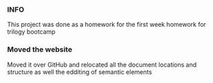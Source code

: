 ### INFO

This project was done as a homework for the first week homework for trilogy bootcamp


### Moved the website

Moved it over GitHub and relocated all the document locations and structure as well the edditing of semantic elements
